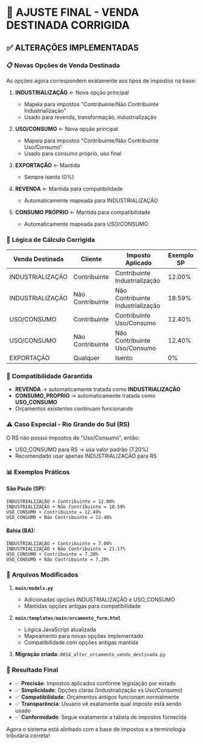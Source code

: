 # 🎯 AJUSTE FINAL - VENDA DESTINADA CORRIGIDA

## ✅ ALTERAÇÕES IMPLEMENTADAS

### 📋 **Novas Opções de Venda Destinada**

As opções agora correspondem exatamente aos tipos de impostos na base:

1. **INDUSTRIALIZAÇÃO** ← Nova opção principal
   - Mapeia para impostos "Contribuinte/Não Contribuinte Industrialização"
   - Usado para revenda, transformação, industrialização

2. **USO/CONSUMO** ← Nova opção principal  
   - Mapeia para impostos "Contribuinte/Não Contribuinte Uso/Consumo"
   - Usado para consumo próprio, uso final

3. **EXPORTAÇÃO** ← Mantida
   - Sempre isenta (0%)

4. **REVENDA** ← Mantida para compatibilidade
   - Automaticamente mapeada para INDUSTRIALIZAÇÃO

5. **CONSUMO PRÓPRIO** ← Mantida para compatibilidade
   - Automaticamente mapeada para USO/CONSUMO

### 🎯 **Lógica de Cálculo Corrigida**

| Venda Destinada | Cliente | Imposto Aplicado | Exemplo SP |
|----------------|---------|------------------|-------------|
| INDUSTRIALIZAÇÃO | Contribuinte | Contribuinte Industrialização | 12.00% |
| INDUSTRIALIZAÇÃO | Não Contribuinte | Não Contribuinte Industrialização | 18.59% |
| USO/CONSUMO | Contribuinte | Contribuinte Uso/Consumo | 12.40% |
| USO/CONSUMO | Não Contribuinte | Não Contribuinte Uso/Consumo | 12.40% |
| EXPORTAÇÃO | Qualquer | Isento | 0% |

### 🔄 **Compatibilidade Garantida**

- **REVENDA** → automaticamente tratada como **INDUSTRIALIZAÇÃO**
- **CONSUMO_PROPRIO** → automaticamente tratada como **USO_CONSUMO**
- Orçamentos existentes continuam funcionando

### ⚠️ **Caso Especial - Rio Grande do Sul (RS)**

O RS não possui impostos de "Uso/Consumo", então:
- USO_CONSUMO para RS → usa valor padrão (7.20%)
- Recomendado usar apenas INDUSTRIALIZAÇÃO para RS

### 📊 **Exemplos Práticos**

#### São Paulo (SP):
```
INDUSTRIALIZAÇÃO + Contribuinte = 12.00%
INDUSTRIALIZAÇÃO + Não Contribuinte = 18.59%
USO_CONSUMO + Contribuinte = 12.40%
USO_CONSUMO + Não Contribuinte = 12.40%
```

#### Bahia (BA):
```  
INDUSTRIALIZAÇÃO + Contribuinte = 7.00%
INDUSTRIALIZAÇÃO + Não Contribuinte = 21.17%
USO_CONSUMO + Contribuinte = 7.20%
USO_CONSUMO + Não Contribuinte = 7.20%
```

### 🔧 **Arquivos Modificados**

1. **`main/models.py`**
   - Adicionadas opções INDUSTRIALIZAÇÃO e USO_CONSUMO
   - Mantidas opções antigas para compatibilidade

2. **`main/templates/main/orcamento_form.html`**
   - Lógica JavaScript atualizada
   - Mapeamento para novas opções implementado
   - Compatibilidade com opções antigas mantida

3. **Migração criada**: `0014_alter_orcamento_venda_destinada.py`

### 🎉 **Resultado Final**

- ✅ **Precisão**: Impostos aplicados conforme legislação por estado
- ✅ **Simplicidade**: Opções claras (Industrialização vs Uso/Consumo)
- ✅ **Compatibilidade**: Orçamentos antigos funcionam normalmente
- ✅ **Transparência**: Usuario vê exatamente qual imposto está sendo usado
- ✅ **Conformidade**: Segue exatamente a tabela de impostos fornecida

Agora o sistema está alinhado com a base de impostos e a terminologia tributária correta!